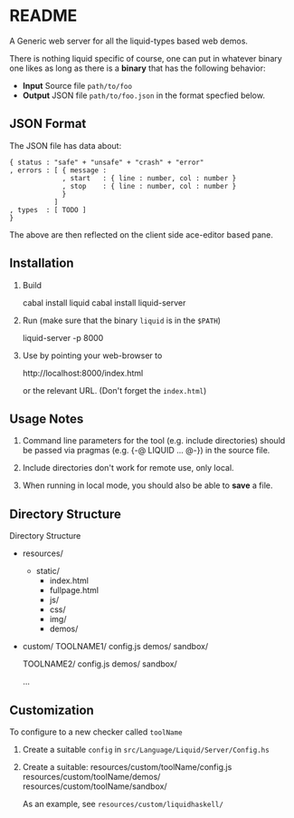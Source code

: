 README
======

A Generic web server for all the liquid-types based web demos.

There is nothing liquid specific of course, one can put in 
whatever binary one likes as long as there is a **binary** 
that has the following behavior:

  + **Input**   Source file `path/to/foo`
  + **Output**  JSON file   `path/to/foo.json` in the format specfied below.

JSON Format
-----------

The JSON file has data about:

    { status : "safe" + "unsafe" + "crash" + "error"
    , errors : [ { message : 
                 , start   : { line : number, col : number } 
                 , stop    : { line : number, col : number } 
                 }
               ]
    , types  : [ TODO ]
    }

The above are then reflected on the client side ace-editor based pane.


Installation 
------------

1. Build 

    cabal install liquid
    cabal install liquid-server

2. Run (make sure that the binary `liquid` is in the `$PATH`)

    liquid-server -p 8000

3. Use by pointing your web-browser to 

    http://localhost:8000/index.html

   or the relevant URL. (Don't forget the `index.html`)

Usage Notes
-----------

1. Command line parameters for the tool (e.g. include directories) 
   should be passed via pragmas (e.g. {-@ LIQUID ... @-}) in the 
   source file. 

2. Include directories don't work for remote use, only local.

3. When running in local mode, you should also be able to **save** a file.

Directory Structure
-------------------

Directory Structure
  
  + resources/
      + static/
          + index.html
          + fullpage.html
          + js/
          + css/
          + img/
          + demos/

  + custom/
       TOOLNAME1/
         config.js
         demos/
         sandbox/

       TOOLNAME2/
         config.js
         demos/
         sandbox/

       ...

Customization
-------------

To configure to a new checker called `toolName`

  1. Create a suitable `config` in `src/Language/Liquid/Server/Config.hs`

  2. Create a suitable: 
      resources/custom/toolName/config.js
      resources/custom/toolName/demos/
      resources/custom/toolName/sandbox/

     As an example, see `resources/custom/liquidhaskell/`

